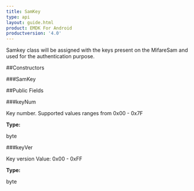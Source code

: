 ```yaml
---
title: SamKey
type: api
layout: guide.html
product: EMDK For Android
productversion: '4.0'
---
```



Samkey class will be assigned with the keys present on the MifareSam and used
 for the authentication purpose.

##Constructors

###SamKey



##Public Fields

###keyNum

Key number. Supported values ranges from 0x00 - 0x7F

**Type:**

byte

###keyVer

Key version Value: 0x00 - 0xFF

**Type:**

byte












